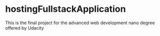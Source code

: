 # hostingFullstackApplication
This is the final project for the advanced web development nano degree offered by Udacity
